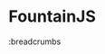 # FountainJS

:breadcrumbs

[//]: # (TODO: Sort of self explanatory. An installable module for Nuxt Content that allows for the parsing and display of Fountain format screenplay documents. Possibly retitle this FountainJS and revive old FountainJS project. See: https://github.com/thombruce/fountain.js)
